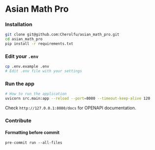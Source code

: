 # Asian Math Pro

### Installation

```bash
git clone git@github.com:Cherolfu/asian_math_pro.git
cd asian_math_pro
pip install -r requirements.txt
```

### Edit your `.env`

```bash
cp .env.example .env
# Edit .env file with your settings
```
### Run the app

```bash
# How to run the application
uvicorn src.main:app --reload --port=8080 --timeout-keep-alive 120
```

Check `http://127.0.0.1:8080/docs` for OPENAPI documentation.


### Contribute

#### Formatting before commit
```
pre-commit run --all-files
```
